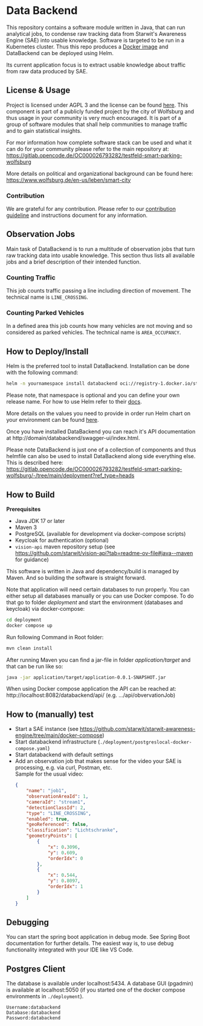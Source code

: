 # Data Backend
This repository contains a software module written in Java, that can run analytical jobs, to condense raw tracking data from Starwit's Awareness Engine (SAE) into usable knowledge. Software is targeted to be run in a Kubernetes cluster. Thus this repo produces a [Docker image](https://hub.docker.com/repository/docker/starwitorg/databackend/general) and DataBackend can be deployed using Helm.

Its current application focus is to extract usable knowledge about traffic from raw data produced by SAE.

## License & Usage
Project is licensed under AGPL 3 and the license can be found [here](LICENSE). This component is part of a publicly funded project by the city of Wolfsburg and thus usage in your community is very much encouraged. It is part of a group of software modules that shall help communities to manage traffic and to gain statistical insights. 

For mor information how complete software stack can be used and what it can do for your community please refer to the main repository at: https://gitlab.opencode.de/OC000026793282/testfeld-smart-parking-wolfsburg 

More details on political and organizational background can be found here: https://www.wolfsburg.de/en-us/leben/smart-city

### Contribution
We are grateful for any contribution. Please refer to our [contribution guideline](CONTRIBUTING.md) and instructions document for any information.

## Observation Jobs
Main task of DataBackend is to run a multitude of observation jobs that turn raw tracking data into usable knowledge. This section thus lists all available jobs and a brief description of their intended function.

### Counting Traffic
This job counts traffic passing a line including direction of movement. The technical name is `LINE_CROSSING`.

### Counting Parked Vehicles
In a defined area this job counts how many vehicles are not moving and so considered as parked vehicles. The technical name is `AREA_OCCUPANCY`.

## How to Deploy/Install
Helm is the preferred tool to install DataBackend. Installation can be done with the following command:

```bash
helm -n yournamespace install databackend oci://registry-1.docker.io/starwitorg/databackend -f yourvalues.yaml
```

Please note, that namespace is optional and you can define your own release name. For how to use Helm refer to their [docs](https://helm.sh/docs/intro/using_helm/).

More details on the values you need to provide in order run Helm chart on your environment can be found [here](deployment/helm/databackend/Readme.md).

Once you have installed DataBackend you can reach it's API documentation at http://domain/databackend/swagger-ui/index.html.

Please note DataBackend is just one of a collection of components and thus helmfile can also be used to install DataBackend along side everything else. This is described here: https://gitlab.opencode.de/OC000026793282/testfeld-smart-parking-wolfsburg/-/tree/main/deployment?ref_type=heads

## How to Build

__Prerequisites__ 

* Java JDK 17 or later
* Maven 3
* PostgreSQL (available for development via docker-compose scripts)
* Keycloak for authentication (optional)
* `vision-api` maven repository setup (see https://github.com/starwit/vision-api?tab=readme-ov-file#java--maven for guidance)

This software is written in Java and dependency/build is managed by Maven. And so building the software is straight forward.

Note that application will need certain databases to run properly. You can either setup all databases manually or you can use Docker compose. To do that go to folder _deployment_ and start the environment (databases and keycloak) via docker-compose:

```bash
cd deployment
docker compose up
```

Run following Command in Root folder:
```bash
mvn clean install
```

After running Maven you can find a jar-file in folder _application/target_ and that can be run like so:

```bash
java -jar application/target/application-0.0.1-SNAPSHOT.jar
```

When using Docker compose application the API can be reached at: http://localhost:8082/databackend/api/ (e.g. .../api/obvervationJob)

## How to (manually) test
- Start a SAE instance (see https://github.com/starwit/starwit-awareness-engine/tree/main/docker-compose)
- Start databackend infrastructure (`./deployment/postgreslocal-docker-compose.yaml`)
- Start databackend with default settings
- Add an observation job that makes sense for the video your SAE is processing, e.g. via curl, Postman, etc.\
  Sample for the usual video:
    ```json
    {
        "name": "job1",
        "observationAreaId": 1,
        "cameraId": "stream1",
        "detectionClassId": 2,
        "type": "LINE_CROSSING",
        "enabled": true,
        "geoReferenced": false,
        "classification": "Lichtschranke",
        "geometryPoints": [
            {
                "x": 0.3096,
                "y": 0.609,
                "orderIdx": 0
            },
            {
                "x": 0.544,
                "y": 0.8097,
                "orderIdx": 1
            }
        ]
    }
    ```

## Debugging

You can start the spring boot application in debug mode. See Spring Boot documentation for further details. The easiest way is, to use debug functionality integrated with your IDE like VS Code.

## Postgres Client

The database is available under localhost:5434. A database GUI (pgadmin) is available at localhost:5050 (if you started one of the docker compose environments in `./deployment`).

```
Username:databackend
Database:databackend
Password:databackend
```
